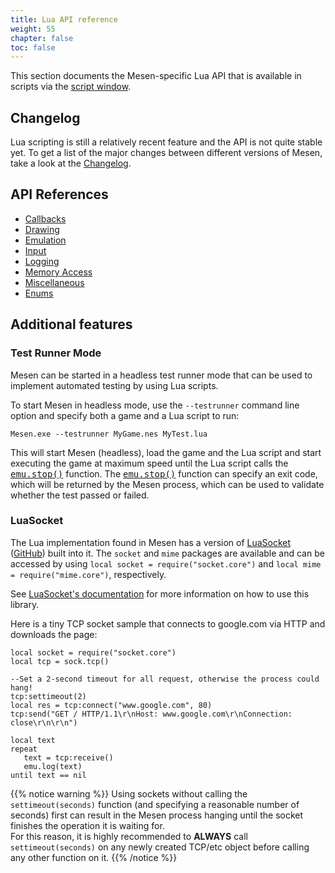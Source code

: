 ```yaml
---
title: Lua API reference
weight: 55
chapter: false
toc: false
---
```


This section documents the Mesen-specific Lua API that is available in scripts via the [script window](/debugging/scriptwindow.html).

## Changelog ##

Lua scripting is still a relatively recent feature and the API is not quite stable yet. To get a list of the major changes between different versions of Mesen, take a look at the [Changelog](/apireference/changelog.html).

## API References ##

* [Callbacks](/apireference/callbacks.html)
* [Drawing](/apireference/drawing.html)
* [Emulation](/apireference/emulation.html)
* [Input](/apireference/input.html)
* [Logging](/apireference/logging.html)
* [Memory Access](/apireference/memoryaccess.html)
* [Miscellaneous](/apireference/misc.html)
* [Enums](/apireference/enums.html)


## Additional features ##

### Test Runner Mode ###

Mesen can be started in a headless test runner mode that can be used to implement automated testing by using Lua scripts.  

To start Mesen in headless mode, use the `--testrunner` command line option and specify both a game and a Lua script to run:
```
Mesen.exe --testrunner MyGame.nes MyTest.lua
```

This will start Mesen (headless), load the game and the Lua script and start executing the game at maximum speed until the Lua script calls the <kbd>[emu.stop()](/apireference/emulation.html#stop)</kbd> function. The <kbd>[emu.stop()](/apireference/emulation.html#stop)</kbd> function can specify an exit code, which will be returned by the Mesen process, which can be used to validate whether the test passed or failed.

### LuaSocket ###

The Lua implementation found in Mesen has a version of [LuaSocket](http://w3.impa.br/~diego/software/luasocket/) ([GitHub](https://github.com/diegonehab/luasocket)) built into it.  The `socket` and `mime` packages are available and can be accessed by using `local socket = require("socket.core")` and `local mime = require("mime.core")`, respectively.  

See [LuaSocket's documentation](http://w3.impa.br/~diego/software/luasocket/reference.html) for more information on how to use this library.

Here is a tiny TCP socket sample that connects to google.com via HTTP and downloads the page:
```
local socket = require("socket.core")
local tcp = sock.tcp()

--Set a 2-second timeout for all request, otherwise the process could hang!
tcp:settimeout(2)
local res = tcp:connect("www.google.com", 80)
tcp:send("GET / HTTP/1.1\r\nHost: www.google.com\r\nConnection: close\r\n\r\n")

local text
repeat
   text = tcp:receive()  
   emu.log(text)
until text == nil
```

{{% notice warning %}}
Using sockets without calling the `settimeout(seconds)` function (and specifying a reasonable number of seconds) first can result in the Mesen process hanging until the socket finishes the operation it is waiting for.  
For this reason, it is highly recommended to **ALWAYS** call `settimeout(seconds)` on any newly created TCP/etc object before calling any other function on it.
{{% /notice %}}
